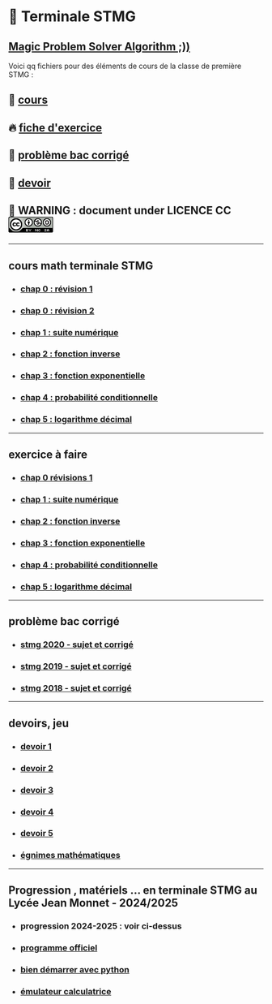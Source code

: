 # :santa: Terminale STMG

[Magic Problem Solver Algorithm ;))](https://proftomcrick.com/2011/04/26/feynman-problem-solving-algorithm/)
---------------------------------------------------------------------------------------------------------------------------

Voici qq fichiers pour des éléments de cours de la classe de première STMG :

## 🌈 [cours](#cours)

## 🔥 [fiche d'exercice](#exercice)

## 🚀 [problème bac corrigé](#bac)

## 👋 [devoir](#devoir)

## 🔐 WARNING : document under LICENCE CC ![Licence CC](https://github.com/Math13Net/NSI-premiere/blob/master/licence%20CC.png)


-----------------------------------------------------------------------------------------------------------------------------
## <a name="cours"></a> cours math terminale STMG
* ### [chap 0 : révision 1](https://www.mathsmessciences.com/_files/ugd/d749e9_7c191dd626e8468998f80adb0cf17b1d.pdf)
* ### [chap 0 : révision 2](https://github.com/Math13Net/terminale_STMG/blob/main/R%C3%A9visions%201%20-%20TSTMG.pdf)
* ### [chap 1 : suite numérique](https://www.mathsmessciences.com/_files/ugd/d749e9_503dc14cbc46407889beb1475efc9f2d.pdf)
* ### [chap 2 : fonction inverse](https://www.mathsmessciences.com/_files/ugd/d749e9_a9fbb0643a8a4c51b1ddda986d73f12b.pdf)
* ### [chap 3 : fonction exponentielle](https://www.mathsmessciences.com/_files/ugd/d749e9_0b8f9cda6b2a43dab33ed43f711804c2.pdf)
* ### [chap 4 : probabilité conditionnelle](https://www.mathsmessciences.com/_files/ugd/d749e9_33d5582cf0804e4fb83b10867e6c0d86.pdf)
* ### [chap 5 : logarithme décimal](https://www.mathsmessciences.com/_files/ugd/d749e9_ce6c3105c04e464bb14aa2228bac44d1.pdf)


-----------------------------------------------------------------------------------------------------------------------------
## <a name="exercice"></a> exercice à faire
* ### [chap 0 révisions 1](https://www.mathsmessciences.com/_files/ugd/d749e9_97cd4c9d0a904dc68698ab358af12a9f.pdf)
* ### [chap 1 : suite numérique](https://www.mathsmessciences.com/_files/ugd/d749e9_99be64d7bb4b46fa911b006fa68e8608.pdf)
* ### [chap 2 : fonction inverse](https://www.mathsmessciences.com/_files/ugd/d749e9_7d74f1a904ab4e7cbfbd1fc9bf65594f.pdf)
* ### [chap 3 : fonction exponentielle](https://www.mathsmessciences.com/_files/ugd/d749e9_575304840c0345b3a3a91815efb215c3.pdf)
* ### [chap 4 : probabilité conditionnelle](https://www.mathsmessciences.com/_files/ugd/d749e9_60f0417665cc4a87bafd088620d19208.pdf)
* ### [chap 5 : logarithme décimal](https://www.mathsmessciences.com/_files/ugd/d749e9_1aa83d04d9774ae3bbfce12fdf0b44a7.pdf) 

-----------------------------------------------------------------------------------------------------------------------------
## <a name="bac"></a> problème bac corrigé
* ### [stmg 2020 - sujet et corrigé](https://www.apmep.fr/STMG-2020)
* ### [stmg 2019 - sujet et corrigé](https://www.apmep.fr/STMG-2019)
* ### [stmg 2018 - sujet et corrigé](https://www.apmep.fr/STMG-2018-1-sujet)

-----------------------------------------------------------------------------------------------------------------------------
## <a name="devoir"></a> devoirs, jeu

* ### [devoir 1](https://github.com/Math13Net/terminale_STMG/blob/main/STMG_DS_01.pdf)
* ### [devoir 2](https://github.com/Math13Net/terminale_STMG/blob/main/STMG_DS_02.pdf)
* ### [devoir 3](https://github.com/Math13Net/terminale_STMG/blob/main/STMG_DS_03.pdf)
* ### [devoir 4](https://github.com/Math13Net/terminale_STMG/blob/main/STMG_DS_04.pdf)
* ### [devoir 5](https://github.com/Math13Net/terminale_STMG/blob/main/STMG_DS_04.pdf)
* ### [égnimes mathématiques](https://mathsetnumerik.weebly.com/les-eacutenigmes-de-seconde.html)
-----------------------------------------------------------------------------------------------------------------------------
## Progression , matériels ... en terminale STMG au Lycée Jean Monnet - 2024/2025
* ### progression 2024-2025 : voir ci-dessus
* ### [programme officiel](https://cache.media.education.gouv.fr/file/SPE8_MENJ_25_7_2019/91/4/spe242_annexe_1158914.pdf)
* ### [bien démarrer avec python](https://xn--petitfut-i1a.com/download/cours-initiation-python/)
* ### [émulateur calculatrice](https://github.com/Math13Net/terminale_STMG/blob/main/Emulateurs%20de%20calculatrices.pdf)
